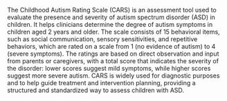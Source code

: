 The Childhood Autism Rating Scale (CARS) is an assessment tool used to evaluate the presence and severity of autism spectrum disorder (ASD) in children. It helps clinicians determine the degree of autism symptoms in children aged 2 years and older. The scale consists of 15 behavioral items, such as social communication, sensory sensitivities, and repetitive behaviors, which are rated on a scale from 1 (no evidence of autism) to 4 (severe symptoms). The ratings are based on direct observation and input from parents or caregivers, with a total score that indicates the severity of the disorder: lower scores suggest mild symptoms, while higher scores suggest more severe autism. CARS is widely used for diagnostic purposes and to help guide treatment and intervention planning, providing a structured and standardized way to assess children with ASD.